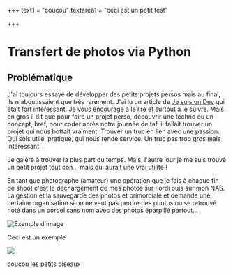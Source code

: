 +++
text1 = "coucou"
textarea1 = "ceci est un petit test"

+++
# Transfert de photos via Python

## Problématique

J'ai toujours essayé de développer des petits projets persos mais au final, ils n'aboutissaient que très rarement. J'ai lu un article de [Je suis un Dev](https://www.jesuisundev.com/projet-perso/) qui était fort intéressant. Je vous encourage à le lire et surtout à le suivre. Mais en gros il dit que pour faire un projet perso, découvrir une techno ou un concept, bref, pour coder après notre journée de taf, il fallait trouver un projet qui nous bottait vraiment. Trouver un truc en lien avec une passion. Qui sois utile, pratique, qui nous rende service. Un truc pas trop gros mais intéressant.

Je galère à trouver la plus part du temps. Mais, l'autre jour je me suis trouvé un petit projet tout con .. mais qui aurait une vrai utilité !

En tant que photographe (amateur) une opération que je fais à chaque fin de shoot c'est le déchargement de mes photos sur l'ordi puis sur mon NAS. La gestion et la sauvegarde des photos et primordiale et demande une certaine organisation si on ne veut pas perdre des photos ou se retrouvé noté dans un bordel sans nom avec des photos éparpillé partout...

![](/uploads/dark-fight.jpg "Exemple d'image")

Ceci est un exemple

![](/uploads/coming.jpg)

coucou les petits oiseaux